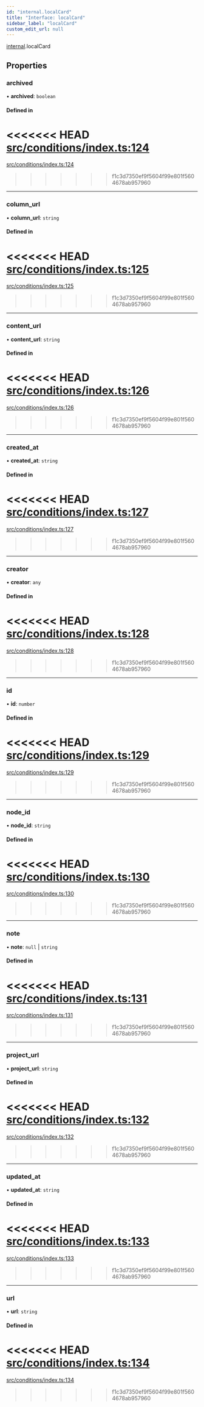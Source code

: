 ```yaml
---
id: "internal.localCard"
title: "Interface: localCard"
sidebar_label: "localCard"
custom_edit_url: null
---
```


<!-- @format -->

[internal](../modules/internal.md).localCard

## Properties

### archived

• **archived**: `boolean`

#### Defined in

<<<<<<< HEAD
[src/conditions/index.ts:124](https://github.com/Resnovas/smartcloud/blob/b9e22a9/src/conditions/index.ts#L124)
=======
[src/conditions/index.ts:124](https://github.com/Resnovas/smartcloud/blob/b91f5b4/src/conditions/index.ts#L124)

> > > > > > > f1c3d7350ef9f5604f99e801f5604678ab957960

---

### column_url

• **column_url**: `string`

#### Defined in

<<<<<<< HEAD
[src/conditions/index.ts:125](https://github.com/Resnovas/smartcloud/blob/b9e22a9/src/conditions/index.ts#L125)
=======
[src/conditions/index.ts:125](https://github.com/Resnovas/smartcloud/blob/b91f5b4/src/conditions/index.ts#L125)

> > > > > > > f1c3d7350ef9f5604f99e801f5604678ab957960

---

### content_url

• **content_url**: `string`

#### Defined in

<<<<<<< HEAD
[src/conditions/index.ts:126](https://github.com/Resnovas/smartcloud/blob/b9e22a9/src/conditions/index.ts#L126)
=======
[src/conditions/index.ts:126](https://github.com/Resnovas/smartcloud/blob/b91f5b4/src/conditions/index.ts#L126)

> > > > > > > f1c3d7350ef9f5604f99e801f5604678ab957960

---

### created_at

• **created_at**: `string`

#### Defined in

<<<<<<< HEAD
[src/conditions/index.ts:127](https://github.com/Resnovas/smartcloud/blob/b9e22a9/src/conditions/index.ts#L127)
=======
[src/conditions/index.ts:127](https://github.com/Resnovas/smartcloud/blob/b91f5b4/src/conditions/index.ts#L127)

> > > > > > > f1c3d7350ef9f5604f99e801f5604678ab957960

---

### creator

• **creator**: `any`

#### Defined in

<<<<<<< HEAD
[src/conditions/index.ts:128](https://github.com/Resnovas/smartcloud/blob/b9e22a9/src/conditions/index.ts#L128)
=======
[src/conditions/index.ts:128](https://github.com/Resnovas/smartcloud/blob/b91f5b4/src/conditions/index.ts#L128)

> > > > > > > f1c3d7350ef9f5604f99e801f5604678ab957960

---

### id

• **id**: `number`

#### Defined in

<<<<<<< HEAD
[src/conditions/index.ts:129](https://github.com/Resnovas/smartcloud/blob/b9e22a9/src/conditions/index.ts#L129)
=======
[src/conditions/index.ts:129](https://github.com/Resnovas/smartcloud/blob/b91f5b4/src/conditions/index.ts#L129)

> > > > > > > f1c3d7350ef9f5604f99e801f5604678ab957960

---

### node_id

• **node_id**: `string`

#### Defined in

<<<<<<< HEAD
[src/conditions/index.ts:130](https://github.com/Resnovas/smartcloud/blob/b9e22a9/src/conditions/index.ts#L130)
=======
[src/conditions/index.ts:130](https://github.com/Resnovas/smartcloud/blob/b91f5b4/src/conditions/index.ts#L130)

> > > > > > > f1c3d7350ef9f5604f99e801f5604678ab957960

---

### note

• **note**: `null` \| `string`

#### Defined in

<<<<<<< HEAD
[src/conditions/index.ts:131](https://github.com/Resnovas/smartcloud/blob/b9e22a9/src/conditions/index.ts#L131)
=======
[src/conditions/index.ts:131](https://github.com/Resnovas/smartcloud/blob/b91f5b4/src/conditions/index.ts#L131)

> > > > > > > f1c3d7350ef9f5604f99e801f5604678ab957960

---

### project_url

• **project_url**: `string`

#### Defined in

<<<<<<< HEAD
[src/conditions/index.ts:132](https://github.com/Resnovas/smartcloud/blob/b9e22a9/src/conditions/index.ts#L132)
=======
[src/conditions/index.ts:132](https://github.com/Resnovas/smartcloud/blob/b91f5b4/src/conditions/index.ts#L132)

> > > > > > > f1c3d7350ef9f5604f99e801f5604678ab957960

---

### updated_at

• **updated_at**: `string`

#### Defined in

<<<<<<< HEAD
[src/conditions/index.ts:133](https://github.com/Resnovas/smartcloud/blob/b9e22a9/src/conditions/index.ts#L133)
=======
[src/conditions/index.ts:133](https://github.com/Resnovas/smartcloud/blob/b91f5b4/src/conditions/index.ts#L133)

> > > > > > > f1c3d7350ef9f5604f99e801f5604678ab957960

---

### url

• **url**: `string`

#### Defined in

<<<<<<< HEAD
[src/conditions/index.ts:134](https://github.com/Resnovas/smartcloud/blob/b9e22a9/src/conditions/index.ts#L134)
=======
[src/conditions/index.ts:134](https://github.com/Resnovas/smartcloud/blob/b91f5b4/src/conditions/index.ts#L134)

> > > > > > > f1c3d7350ef9f5604f99e801f5604678ab957960
